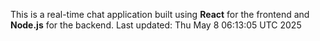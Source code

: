 This is a real-time chat application built using **React** for the frontend and **Node.js** for the backend.
Last updated: Thu May  8 06:13:05 UTC 2025
